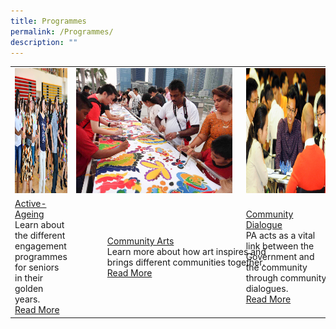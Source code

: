 ```yaml
---
title: Programmes
permalink: /Programmes/
description: ""
---
```

<table>
	<tr>
		<td><img style="height:200px;width:250px" src="/images/Programmes/main-activeageing_edited.jpg"></td>
		<td><img style="height:200px;width:250px" src="/images/Programmes/main-communityarts_edited.jpg"></td>
		<td><img style="height:200px;width:250px" src="/images/Programmes/main-communitydialogue_edited.jpg"></td>
	</tr>
	<tr>
		<td><a href="/our-programmes/Active-Ageing">Active-Ageing</a><br>Learn about the different engagement programmes for seniors in their golden years.<br><a href="/our-programmes/Active-Ageing">Read More</a></td>
		<td><div style="position:relative;left:50px;right:50px"><a href="/our-programmes/Community-Arts">Community Arts</a><br>Learn more about how art inspires and  brings different communities together.<br><a href="/our-programmes/Community-Arts">Read More</a></div></td>
		<td><a  href="/our-programmes/Community-Dialogue"> Community  Dialogue</a><br>PA acts as a vital link between the Government and the community through community dialogues.<br><a href="/our-programmes/Community-Dialogue">Read More</a>
			</td></tr></table>